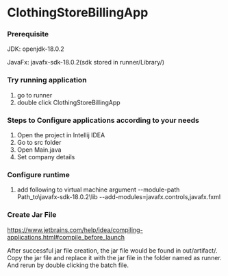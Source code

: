 # ClothingStoreBillingApp

### Prerequisite

JDK: openjdk-18.0.2

JavaFx: javafx-sdk-18.0.2(sdk stored in runner/Library/)

### Try running application

1. go to runner
2. double click ClothingStoreBillingApp

### Steps to Configure applications according to your needs

1. Open the project in Intellij IDEA
2. Go to src folder
4. Open Main.java
5. Set company details

### Configure runtime

1. add following to virtual machine argument
  --module-path Path_to\javafx-sdk-18.0.2\lib --add-modules=javafx.controls,javafx.fxml
  
### Create Jar File

https://www.jetbrains.com/help/idea/compiling-applications.html#compile_before_launch

After successful jar file creation, the jar file would be found in out/artifact/. Copy the jar file and replace it with the jar file in the folder named as runner. And rerun by double clicking the batch file.
